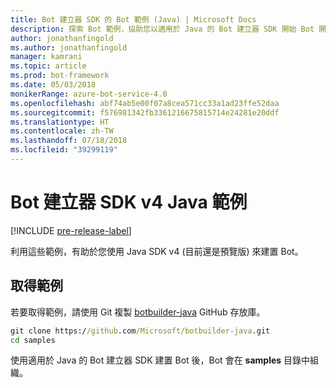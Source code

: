 ```yaml
---
title: Bot 建立器 SDK 的 Bot 範例 (Java) | Microsoft Docs
description: 探索 Bot 範例，協助您以適用於 Java 的 Bot 建立器 SDK 開始 Bot 開發。
author: jonathanfingold
ms.author: jonathanfingold
manager: kamrani
ms.topic: article
ms.prod: bot-framework
ms.date: 05/03/2018
monikerRange: azure-bot-service-4.0
ms.openlocfilehash: abf74ab5e00f07a8cea571cc33a1ad23ffe52daa
ms.sourcegitcommit: f576981342fb3361216675815714e24281e20ddf
ms.translationtype: HT
ms.contentlocale: zh-TW
ms.lasthandoff: 07/18/2018
ms.locfileid: "39299119"
---
```

# <a name="bot-builder-sdk-v4-java-samples"></a>Bot 建立器 SDK v4 Java 範例
[!INCLUDE [pre-release-label](../includes/pre-release-label.md)]

利用這些範例，有助於您使用 Java SDK v4 (目前還是預覽版) 來建置 Bot。

## <a name="get-the-samples"></a>取得範例
若要取得範例，請使用 Git 複製 [botbuilder-java](https://github.com/Microsoft/botbuilder-java) GitHub 存放庫。

```cmd
git clone https://github.com/Microsoft/botbuilder-java.git
cd samples
```
使用適用於 Java 的 Bot 建立器 SDK 建置 Bot 後，Bot 會在 **samples** 目錄中組織。
